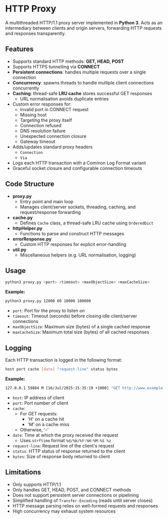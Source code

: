 # HTTP Proxy
A multithreaded HTTP/1.1 proxy server implemented in **Python 3**.
Acts as an intermediary between clients and origin servers, forwarding HTTP requests and responses transparently.

## Features
- Supports standard HTTP methods: **GET, HEAD, POST**
- Supports HTTPS tunnelling via **CONNECT**
- **Persistent connections**: handles multiple requests over a single connection
- **Concurrency**: spawns threads to handle multiple client connections concurrently
- **Caching**: thread-safe **LRU cache** stores successful GET responses
  - URL normalisation avoids duplicate entries
- Custom error responses for:
  - Invalid port in CONNECT request
  - Missing host
  - Targeting the proxy itself
  - Connection refused
  - DNS resolution failure
  - Unexpected connection closure
  - Gateway timeout
- Adds/updates standard proxy headers
  - `Connection`
  - `Via`
- Logs each HTTP transaction with a Common Log Format variant
- Graceful socket closure and configurable connection timeouts

## Code Structure
- **proxy.py**
  - Entry point and main loop
  - Manages client/server sockets, threading, caching, and request/response forwarding
- **cache.py**
  - Defines `Cache` class, a thread-safe LRU cache using `OrderedDict`
- **httpHelper.py**
  - Functions to parse and construct HTTP messages
- **errorResponse.py**
  - Custom HTTP responses for explicit error-handling
- **util.py**
  - Miscellaneous helpers (e.g. URL normalisation, logging)

## Usage
```bash
python3 proxy.py <port> <timeout> <maxObjectSize> <maxCacheSize>
```
**Example:**
```bash
python3 proxy.py 12000 60 10000 100000
```
- `port`: Port for the proxy to listen on
- `timeout`: Timeout (seconds) before closing idle client/server connections
- `maxObjectSize`: Maximum size (bytes) of a single cached response
- `maxCacheSize`: Maximum total size (bytes) of all cached responses

## Logging
Each HTTP transaction is logged in the following format:
```bash
host port cache [date] "request-line" status bytes
```
**Example:**
```bash
127.0.0.1 59884 M [16/Jul/2025:15:35:19 +1000] "GET http://www.example.org/ HTTP/1.1" 200 648
```
- `host`: IP address of client
- `port`: Port number of client
- `cache`:
  - For GET requests:
    - 'H' on a cache hit
    - 'M' on a cache miss
  - Otherwise, '-'
- `date`: Time at which the proxy received the request
  - Uses `strftime` format `%d/%b/%Y:%H:%M:%S %z`
- `request-line`: Request line of the client's request
- `status`: HTTP status of response returned to the client
- `bytes`: Size of response body returned to client

## Limitations
- Only supports HTTP/1.1
- Only handles GET, HEAD, POST, and CONNECT methods
- Does not support persistent server connections or pipelining
- Simplified handling of `Transfer-Encoding` (reads until server closes)
- HTTP message parsing relies on well-formed requests and responses
- High concurrency may exhaust system resources
